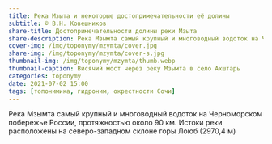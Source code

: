 ```yaml
---
title: Река Мзыта и некоторые достопримечательности её долины
subtitle: © В.Н. Ковешников
share-title: Достопримечательности долины реки Мзыта
share-description: Река Мзымта самый крупный и многоводный водоток на Черноморском побережье России
cover-img: /img/toponymy/mzymta/cover.jpg
share-img: /img/toponymy/mzymta/cover-s.jpg
thumbnail-img: /img/toponymy/mzymta/thumb.webp
thumbnail-caption: Висячий мост через реку Мзымта в село Ахштарь
categories: toponymy
date: 2021-07-02 15:00
tags: [топонимика, гидроним, окрестности Сочи]
---
```

Река Мзымта самый крупный и многоводный водоток на Черноморском побережье России, протяжностью около 90 км. Истоки реки расположены на северо-западном склоне горы Лоюб (2970,4 м)
